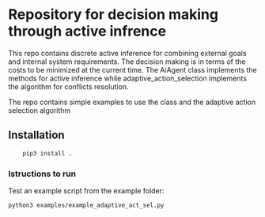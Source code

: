 # Repository for decision making through active infrence

This repo contains discrete active inference for combining external goals and internal system requirements. The decision making is in terms of the costs to be minimized at the current time. The AiAgent class implements the methods for active inference while adaptive_action_selection implements the algorithm for conflicts resolution. 

The repo contains simple examples to use the class and the adaptive action selection algorithm

## Installation
````bash
    pip3 install .
````

### Istructions to run
Test an example script from the example folder:

````bash
python3 examples/example_adaptive_act_sel.py
````

